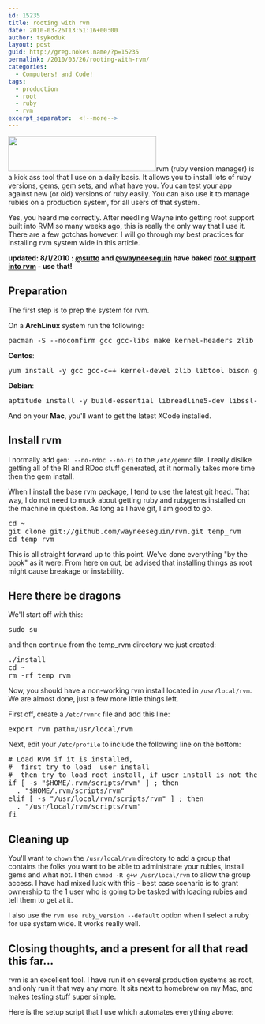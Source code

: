 ```yaml
---
id: 15235
title: rooting with rvm
date: 2010-03-26T13:51:16+00:00
author: tsykoduk
layout: post
guid: http://greg.nokes.name/?p=15235
permalink: /2010/03/26/rooting-with-rvm/
categories:
  - Computers! and Code!
tags:
  - production
  - root
  - ruby
  - rvm
excerpt_separator:  <!--more-->
---
```

<a href="http://greg.nokes.name/wp-content/uploads/2010/03/GrowlHelperApp-1.jpg"><img class="alignleft size-medium wp-image-15236" title="GrowlHelperApp-1" src="http://greg.nokes.name/wp-content/uploads/2010/03/GrowlHelperApp-1-300x71.jpg" alt="" width="300" height="71" /></a>rvm (ruby version manager) is a kick ass tool that I use on a daily basis. It allows you to install lots of ruby versions, gems, gem sets, and what have you. You can test your app against new (or old) versions of ruby easily. You can also use it to manage rubies on a production system, for all users of that system.
<!--more-->

Yes, you heard me correctly. After needling Wayne into getting root support built into RVM so many weeks ago, this is really the only way that I use it. There are a few gotchas however. I will go through my best practices for installing rvm system wide in this article.

<strong>updated: 8/1/2010 : <a href="http://twitter.com/sutto">@sutto</a> and <a href="http://twitter.com/wayneeseguin">@wayneeseguin</a> have baked </strong><strong><a href="http://rvm.beginrescueend.com/deployment/system-wide/">root support into rvm</a> - use that!</strong>

<!--more-->
<h2>Preparation</h2>
The first step is to prep the system for rvm.

On a <strong>ArchLinux</strong> system run the following:
<pre lang="bash">pacman -S --noconfirm gcc gcc-libs make kernel-headers zlib libtool bison gdb strace gettext openssl git readline</pre>
<strong>Centos</strong>:
<pre lang="bash">yum install -y gcc gcc-c++ kernel-devel zlib libtool bison gdb strace gettext git rpm-build redhat-rpm-config zlib-devel openssl openssl-devel git readline-devel</pre>
<strong>Debian</strong>:
<pre lang="bash">aptitude install -y build-essential libreadline5-dev libssl-dev bison libz-dev zlib1g zlib1g-dev libxml2 libxml2-dev libxslt-dev libssl-dev openssl git readline-devel</pre>
And on your <strong>Mac</strong>, you'll want to get the latest XCode installed.
<h2>Install rvm</h2>
I normally add <code>gem: --no-rdoc --no-ri</code> to the <code>/etc/gemrc</code> file. I really dislike getting all of the RI and RDoc stuff generated, at it normally takes more time then the gem install.

When I install the base rvm package, I tend to use the latest git head. That way, I do not need to muck about getting ruby and rubygems installed on the machine in question. As long as I have git, I am good to go.
<pre lang="bash">cd ~
git clone git://github.com/wayneeseguin/rvm.git temp_rvm
cd temp_rvm</pre>
This is all straight forward up to this point. We've done everything "by the <a href="http://rvm.beginrescueend.com/">book</a>" as it were. From here on out, be advised that installing things as root might cause breakage or instability.
<h2>Here there be dragons</h2>
We'll start off with this:
<pre lang="bash">sudo su</pre>
and then continue from the temp_rvm directory we just created:
<pre lang="bash">./install
cd ~
rm -rf temp_rvm</pre>
Now, you should have a non-working rvm install located in <code>/usr/local/rvm</code>. We are almost done, just a few more little things left.

First off, create a <code>/etc/rvmrc</code> file and add this line:
<pre lang="bash">export rvm_path=/usr/local/rvm</pre>
Next, edit your <code>/etc/profile</code> to include the following line on the bottom:
<pre lang="bash"># Load RVM if it is installed,
#  first try to load  user install
#  then try to load root install, if user install is not there.
if [ -s "$HOME/.rvm/scripts/rvm" ] ; then
  . "$HOME/.rvm/scripts/rvm"
elif [ -s "/usr/local/rvm/scripts/rvm" ] ; then
  . "/usr/local/rvm/scripts/rvm"
fi</pre>
<h2>Cleaning up</h2>
You'll want to <code>chown</code> the <code>/usr/local/rvm</code> directory to add a group that contains the folks you want to be able to administrate your rubies, install gems and what not. I then <code>chmod -R g+w /usr/local/rvm</code> to allow the group access. I have had mixed luck with this - best case scenario is to grant ownership to the 1 user who is going to be tasked with loading rubies and tell them to get at it.

I also use the <code>rvm use  ruby_version --default</code> option when I select a ruby for use system wide. It works really well.
<h2>Closing thoughts, and a present for all that read this far...</h2>
rvm is an excellent tool. I have run it on several production systems as root, and only run it that way any more. It sits next to homebrew on my Mac, and makes testing stuff super simple.

Here is the setup script that I use which automates everything above:

<script src="http://gist.github.com/418634.js?file=rvm_systemizer_setup"></script>
